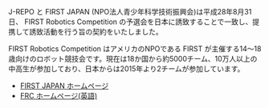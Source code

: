J-REPO と FIRST JAPAN (NPO法人青少年科学技術振興会)は平成28年8月31日、 FIRST Robotics Competition の予選会を日本に誘致することで一致し、提携して誘致活動を行う旨の契約をいたしました。

FIRST Robotics Competition はアメリカのNPOである FIRST が主催する14～18歳向けのロボット競技会です。現在は18か国から約5000チーム、10万人以上の中高生が参加しており、日本からは2015年より2チームが参加しています。

* [FIRST JAPAN ホームページ](http://firstjapan.jp/)
* [FRC ホームページ(英語)](http://www.firstinspires.org/robotics/frc)